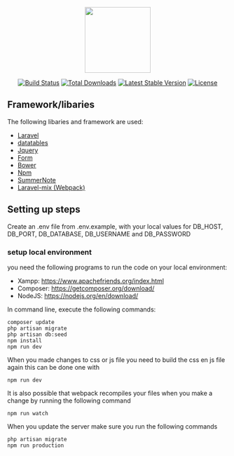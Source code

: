<p align="center"><a href="https://laravel.com" target="_blank"><img width="150"src="https://laravel.com/laravel.png"></a></p>

<p align="center">
<a href="https://travis-ci.org/laravel/framework"><img src="https://travis-ci.org/laravel/framework.svg" alt="Build Status"></a>
<a href="https://packagist.org/packages/laravel/framework"><img src="https://poser.pugx.org/laravel/framework/d/total.svg" alt="Total Downloads"></a>
<a href="https://packagist.org/packages/laravel/framework"><img src="https://poser.pugx.org/laravel/framework/v/stable.svg" alt="Latest Stable Version"></a>
<a href="https://p-----ackagist.org/packages/laravel/framework"><img src="https://poser.pugx.org/laravel/framework/license.svg" alt="License"></a>
</p>

## Framework/libaries

The following libaries and framework are used:
- [Laravel](https://laravel.com)
- [datatables](https://datatables.net/)
- [Jquery](https://jquery.com/)
- [Form](https://github.com/LaravelCollective/html)
- [Bower](https://bower.io/)
- [Npm](https://www.npmjs.com/)
- [SummerNote](http://summernote.org/)
- [Laravel-mix (Webpack)](https://github.com/JeffreyWay/laravel-mix)


## Setting up steps
Create an .env file from .env.example, with your local values for 
DB\_HOST, DB\_PORT, DB\_DATABASE, DB\_USERNAME and DB\_PASSWORD

### setup local environment
you need the following programs to run the code on your local environment:
* Xampp: https://www.apachefriends.org/index.html
* Composer: https://getcomposer.org/download/
* NodeJS: https://nodejs.org/en/download/

In command line, execute the following commands:

	composer update
    php artisan migrate
    php artisan db:seed
    npm install
    npm run dev

When you made changes to css or js file you need to build the css en js file again this can be done one with

    npm run dev

It is also possible that webpack recompiles your files when you make a change by running the following command

    npm run watch

When you update the server make sure you run the following commands

    php artisan migrate
    npm run production


